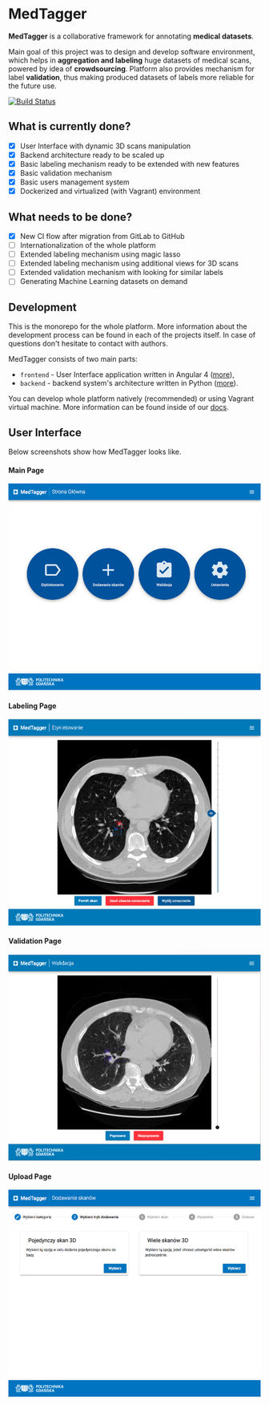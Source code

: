 # MedTagger

**MedTagger** is a collaborative framework for annotating **medical datasets**.

Main goal of this project was to design and develop software environment,
which helps in **aggregation and labeling** huge datasets of medical scans,
powered by idea of **crowdsourcing**. Platform also provides mechanism for
label **validation**, thus making produced datasets of labels more reliable
for the future use.

[![Build Status](https://travis-ci.com/jpowie01/MedTagger.svg?token=L7HTUx9jsBXG6tqCCqWJ&branch=master)](https://travis-ci.com/jpowie01/MedTagger)

## What is currently done?
 - [x] User Interface with dynamic 3D scans manipulation
 - [x] Backend architecture ready to be scaled up
 - [x] Basic labeling mechanism ready to be extended with new features
 - [x] Basic validation mechanism
 - [x] Basic users management system
 - [x] Dockerized and virtualized (with Vagrant) environment   

## What needs to be done?
 - [x] New CI flow after migration from GitLab to GitHub
 - [ ] Internationalization of the whole platform
 - [ ] Extended labeling mechanism using magic lasso
 - [ ] Extended labeling mechanism using additional views for 3D scans
 - [ ] Extended validation mechanism with looking for similar labels
 - [ ] Generating Machine Learning datasets on demand

## Development
This is the monorepo for the whole platform. More information about the
development process can be found in each of the projects itself. In case
of questions don't hesitate to contact with authors.

MedTagger consists of two main parts:
 - `frontend` - User Interface application written in Angular 4 ([more](/frontend)),
 - `backend` - backend system's architecture written in Python ([more](/backend)).

You can develop whole platform natively (recommended) or using Vagrant
 virtual machine. More information can be found inside of our [docs](/docs).

## User Interface
Below screenshots show how MedTagger looks like.

#### Main Page
![Main Page](/docs/assets/main_page.png)

#### Labeling Page
![Labeling Page](/docs/assets/labeling_page.png)

#### Validation Page
![Validation Page](docs/assets/validation_page.png)

#### Upload Page
![Upload Page](docs/assets/upload_page.png)
